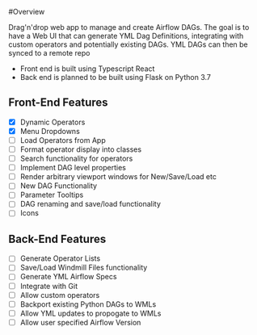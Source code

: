 #Overview

Drag'n'drop web app to manage and create Airflow DAGs. The goal is to
have a Web UI that can generate YML Dag Definitions, integrating with
custom operators and potentially existing DAGs. YML DAGs can then be 
synced to a remote repo 

- Front end is built using Typescript React
- Back end is planned to be built using Flask on Python 3.7

## Front-End Features

- [x] Dynamic Operators
- [x] Menu Dropdowns
- [ ] Load Operators from App
- [ ] Format operator display into classes
- [ ] Search functionality for operators
- [ ] Implement DAG level properties
- [ ] Render arbitrary viewport windows for New/Save/Load etc
- [ ] New DAG Functionality
- [ ] Parameter Tooltips
- [ ] DAG renaming and save/load functionality
- [ ] Icons

## Back-End Features

- [ ] Generate Operator Lists
- [ ] Save/Load Windmill Files functionality
- [ ] Generate YML Airflow Specs
- [ ] Integrate with Git
- [ ] Allow custom operators
- [ ] Backport existing Python DAGs to WMLs
- [ ] Allow YML updates to propogate to WMLs
- [ ] Allow user specified Airflow Version